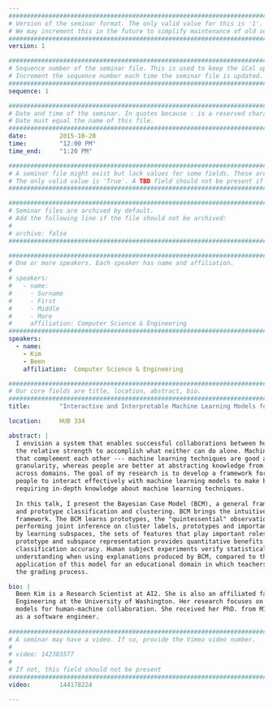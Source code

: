 ```yaml
---
################################################################################
# Version of the seminar format. The only valid value for this is '1'. 
# We may increment this in the future to simplify maintenance of old seminars.
################################################################################
version: 1

################################################################################
# Sequence number of the seminar file. This is used to keep the iCal up to date.
# Increment the sequence number each time the seminar file is updated.
################################################################################
sequence: 1

################################################################################
# Date and time of the seminar. In quotes because : is a reserved character.
# Date must equal the name of this file.
################################################################################
date:         2015-10-28
time:         "12:00 PM"
time_end:     "1:20 PM"

################################################################################
# A seminar file might exist but lack values for some fields. These are 'TBD'. 
# The only valid value is 'True'. A TBD field should not be present if 'False'.
################################################################################

################################################################################
# Seminar files are archived by default.
# Add the following line if the file should not be archived:
#
# archive: false
################################################################################

################################################################################
# One or more speakers. Each speaker has name and affiliation.
#
# speakers:
#   - name: 
#     - Surname
#     - First
#     - Middle
#     - More
#     affiliation: Computer Science & Engineering 
################################################################################
speakers:
  - name:
    - Kim
    - Been
    affiliation:  Computer Science & Engineering

################################################################################
# Our core fields are title, location, abstract, bio.
################################################################################
title:        "Interactive and Interpretable Machine Learning Models for Human Machine Collaboration"

location:     HUB 334 

abstract: |
  I envision a system that enables successful collaborations between humans and machine learning models by harnessing 
  the relative strength to accomplish what neither can do alone. Machine learning techniques and humans have skills 
  that complement each other --- machine learning techniques are good at computation on data at the lowest level of 
  granularity, whereas people are better at abstracting knowledge from their experience, and transferring the knowledge 
  across domains. The goal of my research is to develop a framework for human-in-the-loop machine learning that enables 
  people to interact effectively with machine learning models to make better decisions using large datasets, without 
  requiring in-depth knowledge about machine learning techniques.
  
  In this talk, I present the Bayesian Case Model (BCM), a general framework for Bayesian case-based reasoning (CBR) 
  and prototype classification and clustering. BCM brings the intuitive power of CBR to a Bayesian generative 
  framework. The BCM learns prototypes, the "quintessential" observations that best represent clusters in a dataset, by 
  performing joint inference on cluster labels, prototypes and important features. Simultaneously, BCM pursues sparsity 
  by learning subspaces, the sets of features that play important roles in the characterization of the prototypes. The 
  prototype and subspace representation provides quantitative benefits in interpretability while preserving 
  classification accuracy. Human subject experiments verify statistically significant improvements to participants' 
  understanding when using explanations produced by BCM, compared to those given by prior art. I demonstrate the 
  application of this model for an educational domain in which teachers cluster programming assignments to streamline 
  the grading process. 

bio: |
  Been Kim is a Research Scientist at AI2. She is also an affiliated faculty in the Department of Computer Science & 
  Engineering at the University of Washington. Her research focuses on interactive and interpretable machine learning 
  models for human-machine collaboration. She received her PhD. from MIT. Prior to her PhD, she worked at the MathWorks 
  as a software engineer.
  
################################################################################
# A seminar may have a video. If so, provide the Vimeo video number.
#
# video: 142303577
#
# If not, this field should not be present 
################################################################################
video:        144178224

---
```

